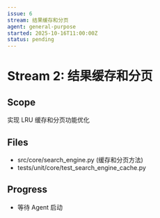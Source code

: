 ```yaml
---
issue: 6
stream: 结果缓存和分页
agent: general-purpose
started: 2025-10-16T11:00:00Z
status: pending
---
```


# Stream 2: 结果缓存和分页

## Scope
实现 LRU 缓存和分页功能优化

## Files
- src/core/search_engine.py (缓存和分页方法)
- tests/unit/core/test_search_engine_cache.py

## Progress
- 等待 Agent 启动
